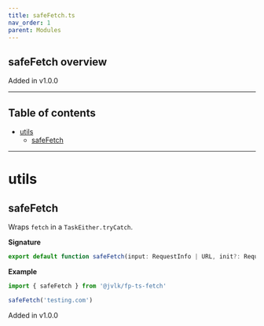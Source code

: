 ```yaml
---
title: safeFetch.ts
nav_order: 1
parent: Modules
---
```


## safeFetch overview

Added in v1.0.0

---

<h2 class="text-delta">Table of contents</h2>

- [utils](#utils)
  - [safeFetch](#safefetch)

---

# utils

## safeFetch

Wraps `fetch` in a `TaskEither.tryCatch`.

**Signature**

```ts
export default function safeFetch(input: RequestInfo | URL, init?: RequestInit | undefined)
```

**Example**

```ts
import { safeFetch } from '@jvlk/fp-ts-fetch'

safeFetch('testing.com')
```

Added in v1.0.0
